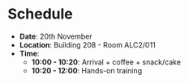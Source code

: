 # Schedule

- **Date**: 20th November
- **Location**: Building 208 - Room ALC2/011
- **Time**: 
  - **10:00 - 10:20**: Arrival + coffee + snack/cake
  - **10:20 - 12:00**: Hands-on training